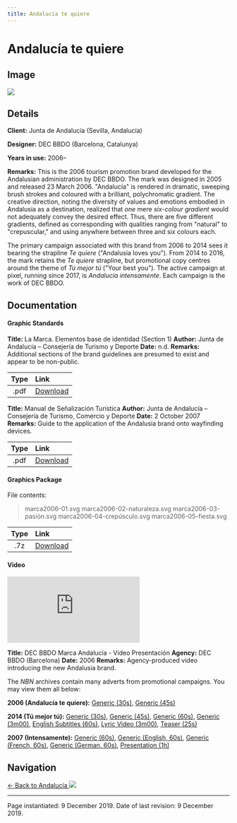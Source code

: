 ```yaml
---
title: Andalucía te quiere
---
```


# Andalucía te quiere

## Image

<img src="/assets/EU/ES/AN/ANDTUR06_pane.png" class="focus-image">

## Details

**Client:** Junta de Andalucía (Sevilla, Andalucía)

**Designer:** DEC BBDO (Barcelona, Catalunya)

**Years in use:** 2006–

**Remarks:** This is the 2006 tourism promotion brand developed for the Andalusian administration by DEC BBDO. The mark was designed in 2005 and released 23 March 2006. "Andalucía" is rendered in dramatic, sweeping brush strokes and coloured with a brilliant, polychromatic gradient. The creative direction, noting the diversity of values and emotions embodied in Andalusia as a destination, realized that *one* mere *six-colour gradient* would not adequately convey the desired effect. Thus, there are five different gradients, defined as corresponding with qualities ranging from "natural" to "crepuscular," and using anywhere between three and six colours each. 

The primary campaign associated with this brand from 2006 to 2014 sees it bearing the strapline *Te quiere* ("Andalusia loves you"). From 2014 to 2016, the mark retains the *Te quiere* strapline, but promotional copy centres around the theme of *Tú mejor tú* ("Your best you"). The active campaign at pixel, running since 2017, is *Andalucía intensamente*. Each campaign is the work of DEC BBDO.

## Documentation

#### Graphic Standards

**Title:** La Marca. Elementos base de identidad (Section 1)
**Author:** Junta de Andalucía – Consejería de Turismo y Deporte
**Date:** n.d.
**Remarks:** Additional sections of the brand guidelines are presumed to exist and appear to be non-public.

| Type | Link |
| :---: | :--- |
| .pdf | [Download](/assets/EU/ES/AN/ANDTUR06/Manual_marcaOK.pdf) |

**Title:** Manual de Señalización Turística
**Author:** Junta de Andalucía – Consejería de Turismo, Comercio y Deporte
**Date:** 2 October 2007
**Remarks:** Guide to the application of the Andalusia brand onto wayfinding devices.

| Type | Link |
| :---: | :--- |
| .pdf | [Download](/assets/EU/ES/AN/ANDTUR06/andalucia.pdf) |

#### Graphics Package

File contents:
> marca2006-01.svg
> marca2006-02-naturaleza.svg
> marca2006-03-pasión.svg
> marca2006-04-crepúsculo.svg
> marca2006-05-fiesta.svg

| Type | Link |
| :---: | :--- |
| .7z | [Download](/assets/EU/ES/AN/ANDTUR06/marca2006.7z) |

#### Video
<div class="yt-container"><iframe src="https://www.youtube-nocookie.com/embed/qhsCJw95bIo?controls=0" frameborder="0" allow="accelerometer; autoplay; encrypted-media; gyroscope; picture-in-picture" allowfullscreen class="yt-video"></iframe></div>

**Title:** DEC BBDO Marca Andalucía - Vídeo Presentación
**Agency:** DEC BBDO (Barcelona)
**Date:** 2006
**Remarks:** Agency-produced video introducing the new Andalusia brand.

The *NBN* archives contain many adverts from promotional campaigns. You may view them all below:

**2006 (Andalucía te quiere):** [Generic (30s)](https://youtu.be/Zfip20oM_K0), [Generic (45s)](https://youtu.be/QcUZ7JVs4Kk)

**2014 (Tú mejor tú):** [Generic (30s)](https://youtu.be/rI4WrN5__jQ), [Generic (45s)](https://youtu.be/1_u-H5CsgqE), [Generic (60s)](https://youtu.be/onn6nQkimQA), [Generic (3m00)](https://youtu.be/PHR6LnI6ED0), [English Subtitles (60s)](https://youtu.be/USlgvs6sB5E), [Lyric Video (3m00)](https://youtu.be/6ueGjmPwOk8), [Teaser (25s)](https://youtu.be/Dndhm2kn9AU)

**2007 (Intensamente):** [Generic (60s)](https://youtu.be/c4r3JBzzntQ), [Generic (English, 60s)](https://youtu.be/Tzs9J7fdK1Y), [Generic (French, 60s)](https://youtu.be/JWgq5wllN-8), [Generic (German, 60s)](https://youtu.be/u35cASFHKao), [Presentation (1h)](https://www.youtube.com/watch?v=-O3iQYsD-p4)

## Navigation

[← Back to Andalucía <img src="/images/FlagKit/EU/ES/AN/AN@2x.png" class="flagkit">](../AN.html)

---

Page instantiated: 9 December 2019.
Date of last revision: 9 December 2019.